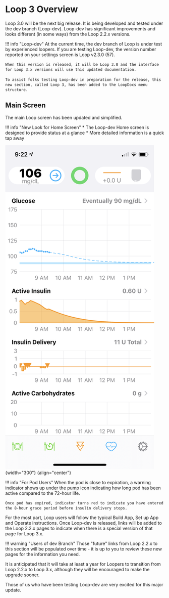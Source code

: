 # Loop 3 Overview


Loop 3.0 will be the next big release. It is being developed and tested under the dev branch (Loop-dev). Loop-dev has significant improvements and looks different (in some ways) from the Loop 2.2.x versions.

!!! info "Loop-dev"
    At the current time, the dev branch of Loop is under test by experienced loopers. If you are testing Loop-dev, the version number reported on your settings screen is Loop v2.3.0 (57). 
    
    When this version is released, it will be Loop 3.0 and the interface for Loop 3.x versions will use this updated documentation.

    To assist folks testing Loop-dev in preparation for the release, this new section, called Loop 3, has been added to the LoopDocs menu structure.

## Main Screen

The main Loop screen has been updated and simplified.

!!! info "New Look for Home Screen"
    * The Loop-dev Home screen is designed to provide status at a glance
    * More detailed information is a quick tap away
    

![main loop screen for version 3 when running nominally](img/loop-3-main.svg){width="300"}
{align="center"}

!!! info "For Pod Users"
    When the pod is close to expiration, a warning indicator shows up under the pump icon indicating how long pod has been active compared to the 72-hour life. 
    
    Once pod has expired, indicator turns red to indicate you have entered the 8-hour grace period before insulin delivery stops.


For the most part, Loop users will follow the typical Build App, Set up App and Operate instructions. Once Loop-dev is released, links will be added to the Loop 2.2.x pages to indicate when there is a special version of that page for Loop 3.x.

!!! warning "Users of dev Branch"
    Those "future" links from Loop 2.2.x to this section will be populated over time - it is up to you to review these new pages for the information you need.

It is anticipated that it will take at least a year for Loopers to transition from Loop 2.2.x to Loop 3.x, although they will be encouraged to make the upgrade sooner.

Those of us who have been testing Loop-dev are very excited for this major update.

